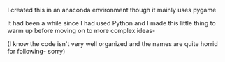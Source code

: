 I created this in an anaconda environment though it mainly uses
pygame


It had been a while since I had used Python and I made this little thing to warm up before moving on to more complex ideas-

(I know the code isn't very well organized and the names are quite horrid for following- sorry)
